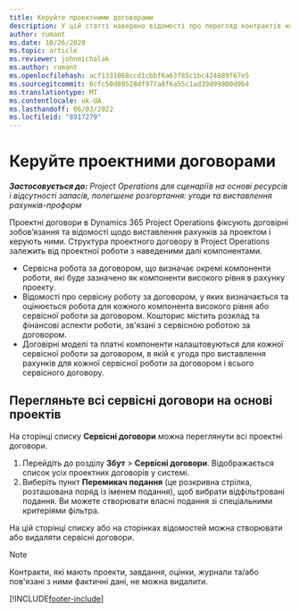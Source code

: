 ```yaml
---
title: Керуйте проектними договорами
description: У цій статті наведено відомості про перегляд контрактів на основі проекту.
author: rumant
ms.date: 10/26/2020
ms.topic: article
ms.reviewer: johnmichalak
ms.author: rumant
ms.openlocfilehash: acf1331068ccd1cbbf6a63f85c1bc424889f67e5
ms.sourcegitcommit: 6cfc50d89528df977a8f6a55c1ad39d99800d9b4
ms.translationtype: MT
ms.contentlocale: uk-UA
ms.lasthandoff: 06/03/2022
ms.locfileid: "8917279"
---
```

# <a name="manage-project-contracts"></a>Керуйте проектними договорами

_**Застосовується до:** Project Operations для сценаріїв на основі ресурсів і відсутності запасів, полегшене розгортання: угоди та виставлення рахунків-проформ_

Проектні договори в Dynamics 365 Project Operations фіксують договірні зобов’язання та відомості щодо виставлення рахунків за проектом і керують ними. Структура проектного договору в Project Operations залежить від проектної роботи з наведеними далі компонентами.

- Сервісна робота за договором, що визначає окремі компоненти роботи, які буде зазначено як компоненти високого рівня в рахунку проекту.
- Відомості про сервісну роботу за договором, у яких визначається та оцінюється робота для кожного компонента високого рівня або сервісної роботи за договором. Кошторис містить розклад та фінансові аспекти роботи, зв'язані з сервісною роботою за договором.
- Договірні моделі та платні компоненти налаштовуються для кожної сервісної роботи за договором, в якій є угода про виставлення рахунків для кожної сервісної роботи за договором і всього сервісного договору.

## <a name="view-all-project-based-contracts"></a>Перегляньте всі сервісні договори на основі проектів

На сторінці списку **Сервісні договори** можна переглянути всі проектні договори. 

1. Перейдіть до розділу **Збут** > **Сервісні договори**. Відображається список усіх проектних договорів у системі. 
2. Виберіть пункт **Перемикач подання** (це розкривна стрілка, розташована поряд із іменем подання), щоб вибрати відфільтровані подання. Ви можете створювати власні подання зі спеціальними критеріями фільтра.

На цій сторінці списку або на сторінках відомостей можна створювати або видаляти сервісні договори.

> [!NOTE]
> Контракти, які мають проекти, завдання, оцінки, журнали та/або пов'язані з ними фактичні дані, не можна видалити. 


[!INCLUDE[footer-include](../../includes/footer-banner.md)]
